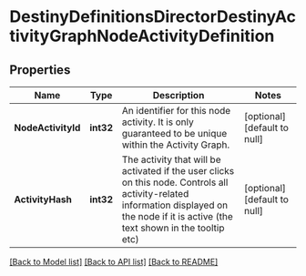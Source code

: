 # DestinyDefinitionsDirectorDestinyActivityGraphNodeActivityDefinition

## Properties
Name | Type | Description | Notes
------------ | ------------- | ------------- | -------------
**NodeActivityId** | **int32** | An identifier for this node activity. It is only guaranteed to be unique within the Activity Graph. | [optional] [default to null]
**ActivityHash** | **int32** | The activity that will be activated if the user clicks on this node. Controls all activity-related information displayed on the node if it is active (the text shown in the tooltip etc) | [optional] [default to null]

[[Back to Model list]](../README.md#documentation-for-models) [[Back to API list]](../README.md#documentation-for-api-endpoints) [[Back to README]](../README.md)



